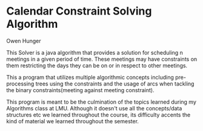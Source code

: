 # Calendar Constraint Solving Algorithm
Owen Hunger

This Solver is a java algorithm that provides a solution for scheduling n meetings in a given period of time. These meetings may have constraints on them restricting the days they can be on or in respect to other meetings.

This a program that utilizes multiple algorithmic concepts including pre-processing trees using the constraints and the usage of arcs when tackling the binary constraints(meeting against meeting constraint). 


This program is meant to be the culmination of the topics learned during my Algorithms class at LMU. Although it doesn't use all the concepts/data structures etc we learned throughout the course, its difficulty accents the kind of material we learned throughout the semester.
